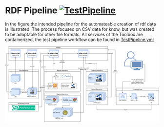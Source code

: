 # RDF Pipeline [![TestPipeline](https://github.com/Mat-O-Lab/MSEO/actions/workflows/TestPipeline.yml/badge.svg)](https://github.com/Mat-O-Lab/MSEO/actions/workflows/TestPipeline.yml)

In the figure the intended pipeline for the automateable creation of rdf data is illustrated.
The process focused on CSV data for know, but was created to be adoptable for other file formats.
All services of the Toolbox are containerized, the test pipeline workflow can be found in [TestPipeline.yml](https://github.com/Mat-O-Lab/MSEO/blob/main/.github/workflows/TestPipeline.yml)

![Pipeline Idea](./RDF_Pipeline.png)
